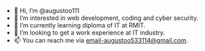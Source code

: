 - 👋 Hi, I’m @augustoo111
- 👀 I’m interested in web development, coding and cyber security.
- 🌱 I’m currently learning diploma of IT at RMIT.
- 💞️ I’m looking to get a work experience at IT industry.
- 📫 You can reach me via email-augustoo533114@gmail.com.

<!---
augustoo111/augustoo111 is a ✨ special ✨ repository because its `README.md` (this file) appears on your GitHub profile.
You can click the Preview link to take a look at your changes.
--->

